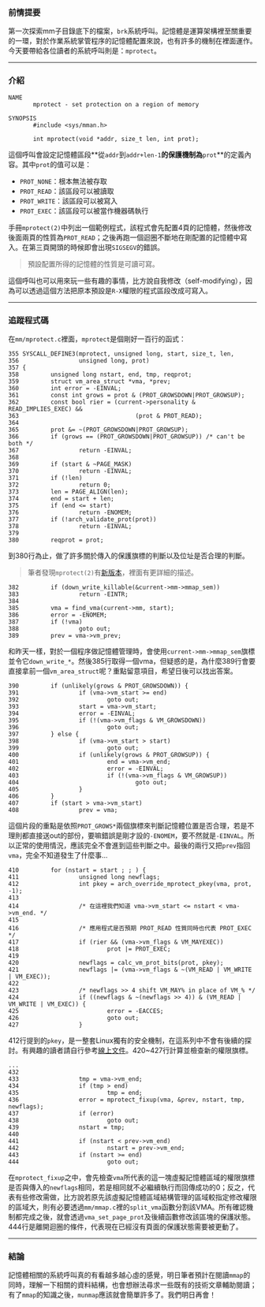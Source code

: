 ### 前情提要

第一次探索mm子目錄底下的檔案，`brk`系統呼叫。記憶體是運算架構裡至關重要的一環，對於作業系統掌管程序的記憶體配置來說，也有許多的機制在裡面運作。今天要帶給各位讀者的系統呼叫則是：`mprotect`。

---
### 介紹

```
NAME
       mprotect - set protection on a region of memory

SYNOPSIS
       #include <sys/mman.h>

       int mprotect(void *addr, size_t len, int prot);
```
這個呼叫會設定記憶體區段**從`addr`到`addr+len-1`**的保護機制為**`prot`**的定義內容。其中`prot`的值可以是：

* `PROT_NONE`：根本無法被存取
* `PROT_READ`：該區段可以被讀取
* `PROT_WRITE`：該區段可以被寫入
* `PROT_EXEC`：該區段可以被當作機器碼執行

手冊`mprotect(2)`中列出一個範例程式，該程式會先配置4頁的記憶體，然後修改後面兩頁的性質為`PROT_READ`；之後再跑一個迴圈不斷地在剛配置的記憶體中寫入。在第三頁開頭的時候即會出現`SIGSEGV`的錯誤。

> 預設配置所得的記憶體的性質是可讀可寫。

這個呼叫也可以用來玩一些有趣的事情，比方說自我修改（self-modifying），因為可以透過這個方法把原本預設是`R-X`權限的程式區段改成可寫入。

---
### 追蹤程式碼

在`mm/mprotect.c`裡面，`mprotect`是個剛好一百行的函式：
```
355 SYSCALL_DEFINE3(mprotect, unsigned long, start, size_t, len,
356                 unsigned long, prot)
357 {
358         unsigned long nstart, end, tmp, reqprot;
359         struct vm_area_struct *vma, *prev;
360         int error = -EINVAL;
361         const int grows = prot & (PROT_GROWSDOWN|PROT_GROWSUP);
362         const bool rier = (current->personality & READ_IMPLIES_EXEC) &&
363                                 (prot & PROT_READ);
364 
365         prot &= ~(PROT_GROWSDOWN|PROT_GROWSUP);
366         if (grows == (PROT_GROWSDOWN|PROT_GROWSUP)) /* can't be both */
367                 return -EINVAL;
368 
369         if (start & ~PAGE_MASK)
370                 return -EINVAL;
371         if (!len)
372                 return 0;
373         len = PAGE_ALIGN(len);
374         end = start + len;
375         if (end <= start)
376                 return -ENOMEM;
377         if (!arch_validate_prot(prot))
378                 return -EINVAL;
379 
380         reqprot = prot;
```
到380行為止，做了許多關於傳入的保護旗標的判斷以及位址是否合理的判斷。

> 筆者發現`mprotect(2)`有[新版本](http://man7.org/linux/man-pages/man2/mprotect.2.html)，裡面有更詳細的描述。

```
382         if (down_write_killable(&current->mm->mmap_sem))
383                 return -EINTR;
384 
385         vma = find_vma(current->mm, start);
386         error = -ENOMEM;
387         if (!vma)
388                 goto out;
389         prev = vma->vm_prev;
```
和昨天一樣，對於一個程序做記憶體管理時，會使用`current->mm->mmap_sem`旗標並令它`down_write_*`。然後385行取得一個vma，但疑惑的是，為什麼389行會要直接拿前一個`vm_area_struct`呢？重點留意項目，希望日後可以找出答案。
```
390         if (unlikely(grows & PROT_GROWSDOWN)) {
391                 if (vma->vm_start >= end)
392                         goto out;
393                 start = vma->vm_start;
394                 error = -EINVAL;
395                 if (!(vma->vm_flags & VM_GROWSDOWN))
396                         goto out;
397         } else {
398                 if (vma->vm_start > start)
399                         goto out;
400                 if (unlikely(grows & PROT_GROWSUP)) {
401                         end = vma->vm_end;
402                         error = -EINVAL;
403                         if (!(vma->vm_flags & VM_GROWSUP))
404                                 goto out;
405                 }
406         }
407         if (start > vma->vm_start)
408                 prev = vma;
```
這個片段的重點是依照`PROT_GROWS*`兩個旗標來判斷記憶體位置是否合理，若是不理則都直接送out的部份，要嘛錯誤是剛才設的`-ENOMEM`，要不然就是`-EINVAL`。所以正常的使用情況，應該完全不會進到這些判斷之中。最後的兩行又把`prev`指回`vma`，完全不知道發生了什麼事...
```
410         for (nstart = start ; ; ) {
411                 unsigned long newflags;
412                 int pkey = arch_override_mprotect_pkey(vma, prot, -1);
413 
414                 /* 在這裡我們知道 vma->vm_start <= nstart < vma->vm_end. */
415 
416                 /* 應用程式是否預期 PROT_READ 性質同時也代表 PROT_EXEC */
417                 if (rier && (vma->vm_flags & VM_MAYEXEC))
418                         prot |= PROT_EXEC;
419 
420                 newflags = calc_vm_prot_bits(prot, pkey);
421                 newflags |= (vma->vm_flags & ~(VM_READ | VM_WRITE | VM_EXEC));
422 
423                 /* newflags >> 4 shift VM_MAY% in place of VM_% */
424                 if ((newflags & ~(newflags >> 4)) & (VM_READ | VM_WRITE | VM_EXEC)) {
425                         error = -EACCES;
426                         goto out;
427                 }
```
412行提到的`pkey`，是一整套Linux獨有的安全機制，在這系列中不會有後續的探討。有興趣的讀者請自行參考[線上文件](http://man7.org/linux/man-pages/man7/pkeys.7.html)。420~427行計算並檢查新的權限旗標。
```
...
432 
433                 tmp = vma->vm_end;
434                 if (tmp > end)
435                         tmp = end;
436                 error = mprotect_fixup(vma, &prev, nstart, tmp, newflags);
437                 if (error)
438                         goto out;
439                 nstart = tmp;
440 
441                 if (nstart < prev->vm_end)
442                         nstart = prev->vm_end;
443                 if (nstart >= end)
444                         goto out;
```
在`mprotect_fixup`之中，會先檢查`vma`所代表的這一塊虛擬記憶體區域的權限旗標是否與傳入的`newflags`相同，若是相同就不必繼續執行而回傳成功的0；反之，代表有些修改需做，比方說若原先該虛擬記憶體區域結構管理的區域較指定修改權限的區域大，則有必要透過`mm/mmap.c`裡的`split_vma`函數分割該VMA。所有確認機制都完成之後，就會透過`vma_set_page_prot`及後續函數修改該區塊的保護狀態。444行是離開迴圈的條件，代表現在已經沒有頁面的保護狀態需要被更動了。

---
### 結論

記憶體相關的系統呼叫真的有看越多越心虛的感覺，明日筆者預計在閱讀`mmap`的同時，理解一下相關的資料結構，也會想辦法尋求一些既有的技術文章輔助閱讀；有了`mmap`的知識之後，`munmap`應該就會簡單許多了。我們明日再會！
